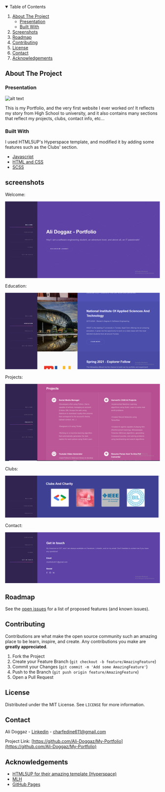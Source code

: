 <!-- TABLE OF CONTENTS -->
<details open="open">
  <summary>Table of Contents</summary>
  <ol>
    <li>
      <a href="#about-the-project">About The Project</a>
      <ul>
        <li><a href="#presentation">Presentation</a></li>
        <li><a href="#built-with">Built With</a></li>
      </ul>
    </li>
    <li><a href="#screenshots">Screenshots</a></li>
    <li><a href="#roadmap">Roadmap</a></li>
    <li><a href="#contributing">Contributing</a></li>
    <li><a href="#license">License</a></li>
    <li><a href="#contact">Contact</a></li>
    <li><a href="#acknowledgements">Acknowledgements</a></li>
  </ol>
</details>



<!-- ABOUT THE PROJECT -->
## About The Project

### Presentation
![alt text](https://upload.wikimedia.org/wikipedia/commons/d/dc/Portfolio.hu_full_logo.png)

This is my Portfolio, and the very first website I ever worked on! It reflects my story from High School to university, and it also contains many sections that reflect my projects, clubs, contact info, etc... 

### Built With

I used HTML5UP's Hyperspace template, and modified it by adding some features such as the Clubs' section.
* [Javascript](https://www.javascript.com/)
* [HTML and CSS](https://en.wikipedia.org/wiki/HTML)
* [SCSS](https://sass-lang.com/)


<!-- Screenshots -->
## screenshots

Welcome:

![alt text](https://github.com/Ali-Doggaz/My-Portfolio/blob/master/images/Readme/Welcome.png?raw=true)

Education:

![alt text](https://github.com/Ali-Doggaz/My-Portfolio/blob/master/images/Readme/Education.png?raw=true)

Projects:

![alt text](https://github.com/Ali-Doggaz/My-Portfolio/blob/master/images/Readme/Projects.png?raw=true)

Clubs:

![](https://github.com/Ali-Doggaz/My-Portfolio/blob/master/images/Readme/Clubs.png?raw=true)

Contact:

![alt text](https://github.com/Ali-Doggaz/My-Portfolio/blob/master/images/Readme/Contact.png?raw=true)


<!-- ROADMAP -->
## Roadmap

See the [open issues](https://github.com/Ali-Doggaz/My-Portfolio/issues) for a list of proposed features (and known issues).



<!-- CONTRIBUTING -->
## Contributing

Contributions are what make the open source community such an amazing place to be learn, inspire, and create. Any contributions you make are **greatly appreciated**.

1. Fork the Project
2. Create your Feature Branch (`git checkout -b feature/AmazingFeature`)
3. Commit your Changes (`git commit -m 'Add some AmazingFeature'`)
4. Push to the Branch (`git push origin feature/AmazingFeature`)
5. Open a Pull Request



<!-- LICENSE -->
## License

Distributed under the MIT License. See `LICENSE` for more information.



<!-- CONTACT -->
## Contact

Ali Doggaz - [Linkedin](https://www.linkedin.com/in/ali-doggaz-7052431b9/) - charfedine611@gmail.com

Project Link: [https://github.com/Ali-Doggaz/My-Portfolio](https://github.com/Ali-Doggaz/My-Portfolio)



<!-- ACKNOWLEDGEMENTS -->
## Acknowledgements
* [HTML5UP for their amazing template (Hyperspace)](https://html5up.net/)
* [MLH](https://mlh.io/)
* [GitHub Pages](https://pages.github.com)

